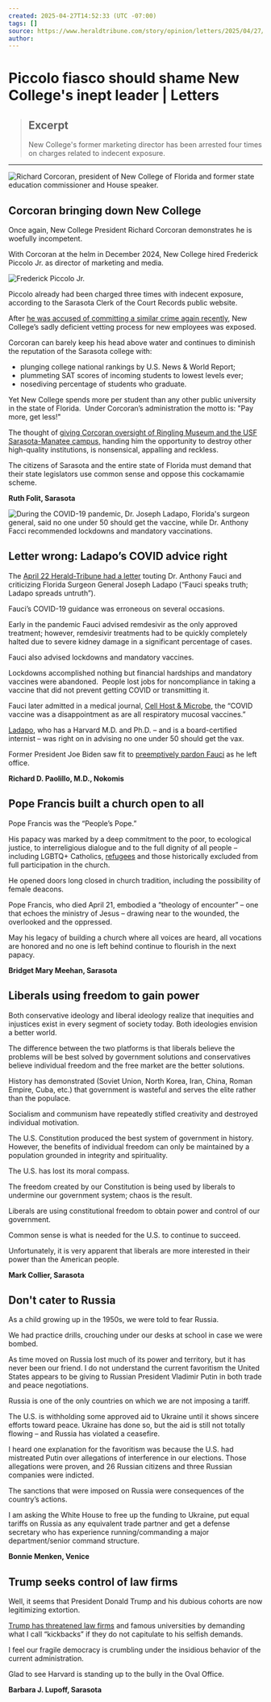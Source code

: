 ```yaml
---
created: 2025-04-27T14:52:33 (UTC -07:00)
tags: []
source: https://www.heraldtribune.com/story/opinion/letters/2025/04/27/indecent-exposure-corcoran-new-college-letters/83251273007/
author: 
---
```


# Piccolo fiasco should shame New College's inept leader | Letters

> ## Excerpt
> New College's former marketing director has been arrested four times on charges related to indecent exposure.

---
![Richard Corcoran, president of New College of Florida and former state education commissioner and House speaker.](https://www.heraldtribune.com/gcdn/authoring/authoring-images/2025/04/24/NSHT/83251553007-corcoran-new-college.jpg?width=660&height=656&fit=crop&format=pjpg&auto=webp)

## Corcoran bringing down New College

Once again, New College President Richard Corcoran demonstrates he is woefully incompetent.  

With Corcoran at the helm in December 2024, New College hired Frederick Piccolo Jr. as director of marketing and media.

![Frederick Piccolo Jr.](https://www.heraldtribune.com/gcdn/authoring/authoring-images/2025/04/16/NSHT/83120606007-fred-piccolo-jr.jpg?width=300&height=375&fit=crop&format=pjpg&auto=webp)

Piccolo already had been charged three times with indecent exposure, according to the Sarasota Clerk of the Court Records public website.

After [he was accused of committing a similar crime again recently](https://www.heraldtribune.com/story/news/local/2025/04/16/former-desantis-spokesperson-arrested-in-mformer-desantis-spokesperson-arrested-in-manatee-county-fo/83119400007/), New College’s sadly deficient vetting process for new employees was exposed.

Corcoran can barely keep his head above water and continues to diminish the reputation of the Sarasota college with: 

-   plunging college national rankings by U.S. News & World Report; 
-   plummeting SAT scores of incoming students to lowest levels ever;
-   nosediving percentage of students who graduate.

Yet New College spends more per student than any other public university in the state of Florida.  Under Corcoran’s administration the motto is: "Pay more, get less!"

The thought of [giving Corcoran oversight of Ringling Museum and the USF Sarasota-Manatee campus,](https://www.heraldtribune.com/story/news/education/2025/02/04/new-college-could-take-over-ringling-museum-from-florida-state/78209886007/) handing him the opportunity to destroy other high-quality institutions, is nonsensical, appalling and reckless.

The citizens of Sarasota and the entire state of Florida must demand that their state legislators use common sense and oppose this cockamamie scheme.

**Ruth Folit, Sarasota**

![During the COVID-19 pandemic, Dr. Joseph Ladapo, Florida's surgeon general, said no one under 50 should get the vaccine, while Dr. Anthony Facci recommended lockdowns and mandatory vaccinations.](https://www.heraldtribune.com/gcdn/authoring/authoring-images/2025/04/24/NSHT/83251964007-ladapo-speaks-against-water-fluoridation-at-bartow-city-commis-workshop-feb-18-ernst-peters-ledger.jpg?width=660&height=440&fit=crop&format=pjpg&auto=webp)

## Letter wrong: Ladapo’s COVID advice right

The [April 22 Herald-Tribune had a letter](https://www.heraldtribune.com/story/opinion/letters/2025/04/19/fauci-vaccine-covid-ladapo-letters/83146763007/) touting Dr. Anthony Fauci and criticizing Florida Surgeon General Joseph Ladapo (“Fauci speaks truth; Ladapo spreads untruth”).

Fauci’s COVID-19 guidance was erroneous on several occasions. 

Early in the pandemic Fauci advised remdesivir as the only approved treatment; however, remdesivir treatments had to be quickly completely halted due to severe kidney damage in a significant percentage of cases. 

Fauci also advised lockdowns and mandatory vaccines.

Lockdowns accomplished nothing but financial hardships and mandatory vaccines were abandoned.  People lost jobs for noncompliance in taking a vaccine that did not prevent getting COVID or transmitting it.

[](https://www.heraldtribune.com/picture-gallery/news/local/2025/01/08/photos-herald-tribunes-top-10-recent-stories/77552775007/)

Fauci later admitted in a medical journal, [Cell Host & Microbe](https://www.cell.com/cell-host-microbe/fulltext/S1931-3128(22)00572-8), the “COVID vaccine was a disappointment as are all respiratory mucosal vaccines.”

[Ladapo](https://www.heraldtribune.com/story/news/nation/2024/01/04/florida-surgeon-general-dr-joseph-ladapo-covid-vaccine/72107931007/), who has a Harvard M.D. and Ph.D. – and is a board-certified internist – was right on in advising no one under 50 should get the vax.

Former President Joe Biden saw fit to [preemptively pardon Fauci](https://www.heraldtribune.com/story/news/politics/elections/2025/01/20/biden-pardons-milley-fauci-cheney-schiff/76823846007/) as he left office.

**Richard D. Paolillo, M.D., Nokomis**

## Pope Francis built a church open to all

Pope Francis was the “People’s Pope.”

His papacy was marked by a deep commitment to the poor, to ecological justice, to interreligious dialogue and to the full dignity of all people – including LGBTQ+ Catholics, [refugees](https://www.heraldtribune.com/story/news/world/2025/04/21/pope-francis-immigration-legacy/83193937007/) and those historically excluded from full participation in the church. 

He opened doors long closed in church tradition, including the possibility of female deacons.

Pope Francis, who died April 21, embodied a “theology of encounter” – one that echoes the ministry of Jesus – drawing near to the wounded, the overlooked and the oppressed.

May his legacy of building a church where all voices are heard, all vocations are honored and no one is left behind continue to flourish in the next papacy.

**Bridget Mary Meehan, Sarasota**

## Liberals using freedom to gain power

Both conservative ideology and liberal ideology realize that inequities and injustices exist in every segment of society today. Both ideologies envision a better world.   

The difference between the two platforms is that liberals believe the problems will be best solved by government solutions and conservatives believe individual freedom and the free market are the better solutions.  

History has demonstrated (Soviet Union, North Korea, Iran, China, Roman Empire, Cuba, etc.) that government is wasteful and serves the elite rather than the populace. 

Socialism and communism have repeatedly stifled creativity and destroyed individual motivation. 

The U.S. Constitution produced the best system of government in history. However, the benefits of individual freedom can only be maintained by a population grounded in integrity and spirituality. 

The U.S. has lost its moral compass.

The freedom created by our Constitution is being used by liberals to undermine our government system; chaos is the result. 

Liberals are using constitutional freedom to obtain power and control of our government.

Common sense is what is needed for the U.S. to continue to succeed.

Unfortunately, it is very apparent that liberals are more interested in their power than the American people.  

**Mark Collier, Sarasota**

## Don't cater to Russia

As a child growing up in the 1950s, we were told to fear Russia. 

We had practice drills, crouching under our desks at school in case we were bombed. 

As time moved on Russia lost much of its power and territory, but it has never been our friend. I do not understand the current favoritism the United States appears to be giving to Russian President Vladimir Putin in both trade and peace negotiations. 

Russia is one of the only countries on which we are not imposing a tariff.

The U.S. is withholding some approved aid to Ukraine until it shows sincere efforts toward peace. Ukraine has done so, but the aid is still not totally flowing – and Russia has violated a ceasefire.

I heard one explanation for the favoritism was because the U.S. had mistreated Putin over allegations of interference in our elections. Those allegations were proven, and 26 Russian citizens and three Russian companies were indicted. 

The sanctions that were imposed on Russia were consequences of the country’s actions.

I am asking the White House to free up the funding to Ukraine, put equal tariffs on Russia as any equivalent trade partner and get a defense secretary who has experience running/commanding a major department/senior command structure.

**Bonnie Menken, Venice**

## Trump seeks control of law firms

Well, it seems that President Donald Trump and his dubious cohorts are now legitimizing extortion.

[Trump has threatened law firms](https://www.heraldtribune.com/story/news/politics/2025/04/05/trump-executive-orders-law-firms-legal-system/82660074007/) and famous universities by demanding what I call “kickbacks” if they do not capitulate to his selfish demands.

I feel our fragile democracy is crumbling under the insidious behavior of the current administration.

Glad to see Harvard is standing up to the bully in the Oval Office.

**Barbara J. Lupoff, Sarasota**
